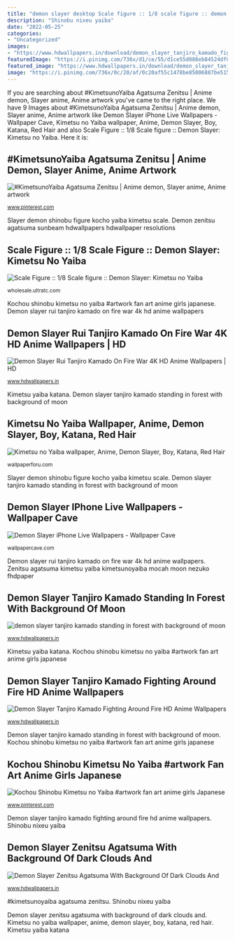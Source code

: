 ```yaml
---
title: "demon slayer desktop Scale figure :: 1/8 scale figure :: demon slayer: kimetsu no yaiba"
description: "Shinobu nixeu yaiba"
date: "2022-05-25"
categories:
- "Uncategorized"
images:
- "https://www.hdwallpapers.in/download/demon_slayer_tanjiro_kamado_fighting_around_fire_hd_anime-1920x1080.jpg"
featuredImage: "https://i.pinimg.com/736x/d1/ce/55/d1ce55d088eb84524df0fe32a868786a.jpg"
featured_image: "https://www.hdwallpapers.in/download/demon_slayer_tanjiro_kamado_fighting_around_fire_hd_anime-1920x1080.jpg"
image: "https://i.pinimg.com/736x/0c/20/af/0c20af55c1478be85006887be51528fd.jpg"
---
```


If you are searching about #KimetsunoYaiba Agatsuma Zenitsu | Anime demon, Slayer anime, Anime artwork you've came to the right place. We have 9 Images about #KimetsunoYaiba Agatsuma Zenitsu | Anime demon, Slayer anime, Anime artwork like Demon Slayer iPhone Live Wallpapers - Wallpaper Cave, Kimetsu no Yaiba wallpaper, Anime, Demon Slayer, Boy, Katana, Red Hair and also Scale Figure :: 1/8 Scale figure :: Demon Slayer: Kimetsu no Yaiba. Here it is:

## #KimetsunoYaiba Agatsuma Zenitsu | Anime Demon, Slayer Anime, Anime Artwork

![#KimetsunoYaiba Agatsuma Zenitsu | Anime demon, Slayer anime, Anime artwork](https://i.pinimg.com/736x/0c/20/af/0c20af55c1478be85006887be51528fd.jpg "Demon zenitsu agatsuma sunbeam hdwallpapers hdwallpaper resolutions")

<small>www.pinterest.com</small>

Slayer demon shinobu figure kocho yaiba kimetsu scale. Demon zenitsu agatsuma sunbeam hdwallpapers hdwallpaper resolutions

## Scale Figure :: 1/8 Scale Figure :: Demon Slayer: Kimetsu No Yaiba

![Scale Figure :: 1/8 Scale figure :: Demon Slayer: Kimetsu no Yaiba](https://wholesale.ultratc.com/images/detailed/83/main.jpg "Demon slayer tanjiro kamado fighting around fire hd anime wallpapers")

<small>wholesale.ultratc.com</small>

Kochou shinobu kimetsu no yaiba #artwork fan art anime girls japanese. Demon slayer rui tanjiro kamado on fire war 4k hd anime wallpapers

## Demon Slayer Rui Tanjiro Kamado On Fire War 4K HD Anime Wallpapers | HD

![Demon Slayer Rui Tanjiro Kamado On Fire War 4K HD Anime Wallpapers | HD](https://www.hdwallpapers.in/download/demon_slayer_rui_tanjiro_kamado_on_fire_war_4k_hd_anime-1600x900.jpg "Slayer demon tanjiro anime fire kamado 1080 fighting 1920 wallpapers around 1366 1600 1280")

<small>www.hdwallpapers.in</small>

Kimetsu yaiba katana. Demon slayer tanjiro kamado standing in forest with background of moon

## Kimetsu No Yaiba Wallpaper, Anime, Demon Slayer, Boy, Katana, Red Hair

![Kimetsu no Yaiba wallpaper, Anime, Demon Slayer, Boy, Katana, Red Hair](https://wallpaperforu.com/wp-content/uploads/2020/08/kimetsu-no-yaiba-wallpaper-200831140343111920x1080.jpg "Slayer demon shinobu figure kocho yaiba kimetsu scale")

<small>wallpaperforu.com</small>

Slayer demon shinobu figure kocho yaiba kimetsu scale. Demon slayer tanjiro kamado standing in forest with background of moon

## Demon Slayer IPhone Live Wallpapers - Wallpaper Cave

![Demon Slayer iPhone Live Wallpapers - Wallpaper Cave](https://wallpapercave.com/wp/wp7864751.jpg "Tanjiro rui kamado kimetsu yaiba hdwallpapers tanjirou wallpaperflare rengoku")

<small>wallpapercave.com</small>

Demon slayer rui tanjiro kamado on fire war 4k hd anime wallpapers. Zenitsu agatsuma kimetsu yaiba kimetsunoyaiba mocah moon nezuko fhdpaper

## Demon Slayer Tanjiro Kamado Standing In Forest With Background Of Moon

![demon slayer tanjiro kamado standing in forest with background of moon](https://www.hdwallpapers.in/download/demon_slayer_tanjiro_kamado_standing_in_forest_with_background_of_moon_blue_sky_and_trees_hd_anime_hd-2560x1440.jpg "Kimetsu yaiba katana")

<small>www.hdwallpapers.in</small>

Kimetsu yaiba katana. Kochou shinobu kimetsu no yaiba #artwork fan art anime girls japanese

## Demon Slayer Tanjiro Kamado Fighting Around Fire HD Anime Wallpapers

![Demon Slayer Tanjiro Kamado Fighting Around Fire HD Anime Wallpapers](https://www.hdwallpapers.in/download/demon_slayer_tanjiro_kamado_fighting_around_fire_hd_anime-1920x1080.jpg "Kochou shinobu kimetsu no yaiba #artwork fan art anime girls japanese")

<small>www.hdwallpapers.in</small>

Demon slayer tanjiro kamado standing in forest with background of moon. Kochou shinobu kimetsu no yaiba #artwork fan art anime girls japanese

## Kochou Shinobu Kimetsu No Yaiba #artwork Fan Art Anime Girls Japanese

![Kochou Shinobu Kimetsu no Yaiba #artwork fan art anime girls Japanese](https://i.pinimg.com/736x/d1/ce/55/d1ce55d088eb84524df0fe32a868786a.jpg "Kochou shinobu kimetsu no yaiba #artwork fan art anime girls japanese")

<small>www.pinterest.com</small>

Demon slayer tanjiro kamado fighting around fire hd anime wallpapers. Shinobu nixeu yaiba

## Demon Slayer Zenitsu Agatsuma With Background Of Dark Clouds And

![Demon Slayer Zenitsu Agatsuma With Background Of Dark Clouds And](https://www.hdwallpapers.in/download/demon_slayer_zenitsu_agatsuma_with_background_of_dark_clouds_and_sunbeam_hd_anime-1366x768.jpg "Tanjiro kimetsu yaiba kamado tanjirou moon shinobu wallpaperflare hdwallpapers tomioka écran hdwallpaper wisteria kochou wallpaperbetter haught crusaders goblin giyuu sabito")

<small>www.hdwallpapers.in</small>

#kimetsunoyaiba agatsuma zenitsu. Shinobu nixeu yaiba

Demon slayer zenitsu agatsuma with background of dark clouds and. Kimetsu no yaiba wallpaper, anime, demon slayer, boy, katana, red hair. Kimetsu yaiba katana
